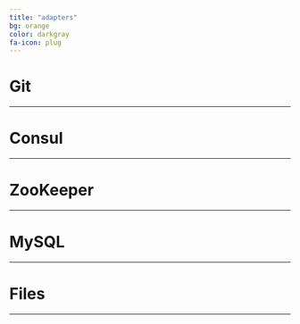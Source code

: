 ```yaml
---
title: "adapters"
bg: orange
color: darkgray
fa-icon: plug
---
```


# Git
-------------------------


# Consul
-------------------------


# ZooKeeper
-------------------------


# MySQL
-------------------------


# Files
-------------------------